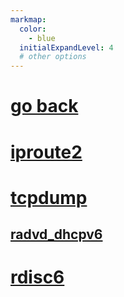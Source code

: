 ```yaml
---
markmap:
  color:
    - blue
  initialExpandLevel: 4
  # other options
---
```


# [go back](../index.html)
# [iproute2](iproute2/index.html)
# [tcpdump](tcpdump/index.html)
## [radvd_dhcpv6](tcpdump/radvd_dhcpv6/index.html)
# [rdisc6](rdisc6/index.html)
